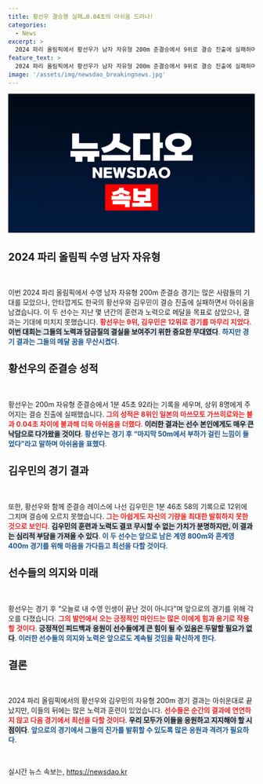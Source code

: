 ```yaml
---
title: 황선우 결승행 실패…0.04초의 아쉬움 드러나!
categories:
  - News
excerpt: >
  2024 파리 올림픽에서 황선우가 남자 자유형 200m 준결승에서 9위로 결승 진출에 실패하며 아쉬움을 남겼다. 김우민도 12위에 그쳤고, 올림픽 메달 꿈이 무산됐다. 남은 계영 800m와 혼계영 400m에서의 도전을 다짐했다.
feature_text: >
  2024 파리 올림픽에서 황선우가 남자 자유형 200m 준결승에서 9위로 결승 진출에 실패하며 아쉬움을 남겼다. 김우민도 12위에 그쳤고, 올림픽 메달 꿈이 무산됐다. 남은 계영 800m와 혼계영 400m에서의 도전을 다짐했다.
image: '/assets/img/newsdao_breakingnews.jpg'
---
```


<p><img src="/assets/img/newsdao_breakingnews.jpg" alt="ontimetimes 속보" /></p>

<h2 data-ke-size="size26">2024 파리 올림픽 수영 남자 자유형</h2>

<p data-ke-size="size16">&nbsp;</p>

<p>이번 2024 파리 올림픽에서 수영 남자 자유형 200m 준결승 경기는 많은 사람들의 기대를 모았으나, 안타깝게도 한국의 황선우와 김우민이 결승 진출에 실패하면서 아쉬움을 남겼습니다. 이 두 선수는 지난 몇 년간의 훈련과 노력으로 메달을 목표로 삼았으나, 결과는 기대에 미치지 못했습니다. <b><span style="color: #ee2323;">황선우는 9위, 김우민은 12위로 경기를 마무리 지었다</span></b>. <b><span style="background-color: #21538527;">이번 대회는 그들의 노력과 담금질의 결실을 보여주기 위한 중요한 무대였다</span></b>. <b><span style="color: #1a5490;">하지만 경기 결과는 그들의 메달 꿈을 무산시켰다</span></b>.</p>

<h2 data-ke-size="size26">황선우의 준결승 성적</h2>

<p data-ke-size="size16">&nbsp;</p>

<p>황선우는 200m 자유형 준결승에서 1분 45초 92라는 기록을 세우며, 상위 8명에게 주어지는 결승 진출에 실패했습니다. <b><span style="color: #ee2323;">그의 성적은 8위인 일본의 마쓰모토 가쓰히로와는 불과 0.04초 차이에 불과해 더욱 아쉬움을 더했다</span></b>. <b><span style="background-color: #21538527;">이러한 결과는 선수 본인에게도 매우 큰 낙담으로 다가왔을 것이다</span></b>. <b><span style="color: #1a5490;">황선우는 경기 후 “마지막 50m에서 부하가 걸린 느낌이 들었다”라고 말하며 아쉬움을 표했다</span></b>.</p>

<h2 data-ke-size="size26">김우민의 경기 결과</h2>

<p data-ke-size="size16">&nbsp;</p>

<p>또한, 황선우와 함께 준결승 레이스에 나선 김우민은 1분 46초 58의 기록으로 12위에 그치며 결승에 오르지 못했습니다. <b><span style="color: #ee2323;">그는 아쉽게도 자신의 기량을 최대한 발휘하지 못한 것으로 보인다</span></b>. <b><span style="background-color: #21538527;">김우민의 훈련과 노력도 결코 무시할 수 없는 가치가 분명하지만, 이 결과는 심리적 부담을 가져올 수 있다</span></b>. <b><span style="color: #1a5490;">이 두 선수는 앞으로 남은 계영 800m와 혼계영 400m 경기를 위해 마음을 가다듬고 최선을 다할 것이다</span></b>.</p>

<h2 data-ke-size="size26">선수들의 의지와 미래</h2>

<p data-ke-size="size16">&nbsp;</p>

<p>황선우는 경기 후 “오늘로 내 수영 인생이 끝난 것이 아니다”며 앞으로의 경기를 위해 각오를 다졌습니다. <b><span style="color: #ee2323;">그의 발언에서 오는 긍정적인 마인드는 많은 이에게 힘과 용기로 작용할 것이다</span></b>. <b><span style="background-color: #21538527;">긍정적인 피드백과 응원이 선수들에게 큰 힘이 될 수 있음은 두말할 필요가 없다</span></b>. <b><span style="color: #1a5490;">이러한 선수들의 의지와 노력은 앞으로도 계속될 것임을 확신하게 한다</span></b>.</p>

<h2 data-ke-size="size26">결론</h2>

<p data-ke-size="size16">&nbsp;</p>

<p>2024 파리 올림픽에서의 황선우와 김우민의 자유형 200m 경기 결과는 아쉬운대로 끝났지만, 이들의 뒤에는 많은 노력과 훈련이 있었습니다. <b><span style="color: #ee2323;">선수들은 순간의 결과에 연연하지 않고 다음 경기에서 최선을 다할 것이다</span></b>. <b><span style="background-color: #21538527;">우리 모두가 이들을 응원하고 지지해야 할 시점이다</span></b>. <b><span style="color: #1a5490;">앞으로의 경기에서 그들의 진가를 발휘할 수 있도록 많은 응원과 격려가 필요하다</span></b>.</p>

<p data-ke-size="size16">&nbsp;</p>
실시간 뉴스 속보는, <a href="https://newsdao.kr" rel="dofollow">https://newsdao.kr</a>


